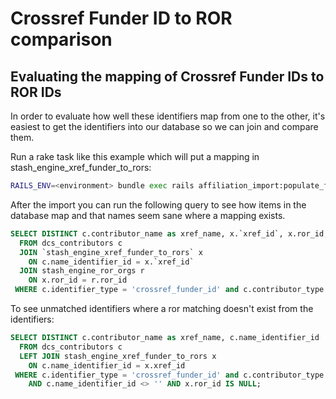 # Crossref Funder ID to ROR comparison

## Evaluating the mapping of Crossref Funder IDs to ROR IDs

In order to evaluate how well these identifiers map from one to the other, it's easiest to get the identifiers into 
our database so we can join and compare them.

Run a rake task like this example which will put a mapping in stash_engine_xref_funder_to_rors:
```bash
RAILS_ENV=<environment> bundle exec rails affiliation_import:populate_funder_ror_mapping <path/to/ror/dump.json>
```

After the import you can run the following query to see how items in the database map and that
names seem sane where a mapping exists.

```sql
SELECT DISTINCT c.contributor_name as xref_name, x.`xref_id`, x.ror_id, r.name as ror_name
  FROM dcs_contributors c
  JOIN `stash_engine_xref_funder_to_rors` x
    ON c.name_identifier_id = x.`xref_id`
  JOIN stash_engine_ror_orgs r
    ON x.ror_id = r.ror_id
 WHERE c.identifier_type = 'crossref_funder_id' and c.contributor_type = 'funder';
```

To see unmatched identifiers where a ror matching doesn't exist from the identifiers:

```sql
SELECT DISTINCT c.contributor_name as xref_name, c.name_identifier_id
  FROM dcs_contributors c
  LEFT JOIN stash_engine_xref_funder_to_rors x
    ON c.name_identifier_id = x.xref_id
 WHERE c.identifier_type = 'crossref_funder_id' and c.contributor_type = 'funder'
    AND c.name_identifier_id <> '' AND x.ror_id IS NULL;
```